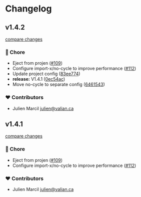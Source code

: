 # Changelog


## v1.4.2

[compare changes](https://github.com/valian-ca/eslint-config/compare/v1.3.20...v1.4.2)

### 🏡 Chore

- Eject from projen ([#109](https://github.com/valian-ca/eslint-config/pull/109))
- Configure import-x/no-cycle to improve performance ([#112](https://github.com/valian-ca/eslint-config/pull/112))
- Update project config ([83ee774](https://github.com/valian-ca/eslint-config/commit/83ee774))
- **release:** V1.4.1 ([0ec54ac](https://github.com/valian-ca/eslint-config/commit/0ec54ac))
- Move no-cycle to separate config ([6461543](https://github.com/valian-ca/eslint-config/commit/6461543))

### ❤️ Contributors

- Julien Marcil <julien@valian.ca>

## v1.4.1

[compare changes](https://github.com/valian-ca/eslint-config/compare/v1.3.20...v1.4.1)

### 🏡 Chore

- Eject from projen ([#109](https://github.com/valian-ca/eslint-config/pull/109))
- Configure import-x/no-cycle to improve performance ([#112](https://github.com/valian-ca/eslint-config/pull/112))

### ❤️ Contributors

- Julien Marcil <julien@valian.ca>

